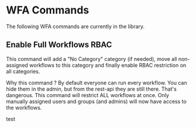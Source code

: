 # WFA Commands
The following WFA commands are currently in the library.

## Enable Full Workflows RBAC
This command will add a "No Category" category (if needed), move all non-assigned workflows to this category and finally enable RBAC restriction on all categories.

Why this command ?  By default everyone can run every workflow.  You can hide them in the admin, but from the rest-api they are still there.  That's dangerous.  This command will restrict ALL workflows at once. Only manually assigned users and groups (and admins) will now have access to the workflows.

test
